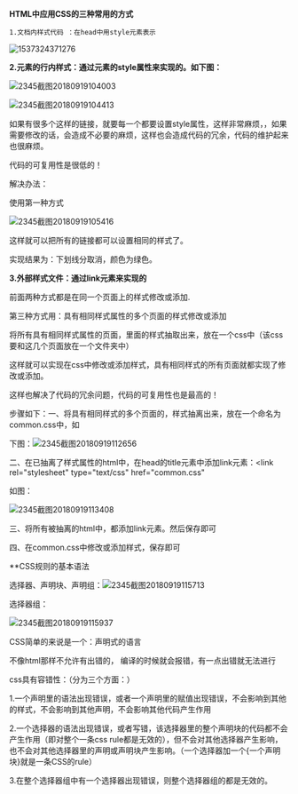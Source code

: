 **HTML中应用CSS的三种常用的方式**

`1.文档内样式代码 ：在head中用style元素表示`

![1537324371276](C:\Users\XIAOSU~1\AppData\Local\Temp\1537324371276.png)

**2.元素的行内样式：通过元素的style属性来实现的。如下图：**

![2345截图20180919104003](E:\html\project1\project2\2345截图20180919104003.png)



![2345截图20180919104413](E:\html\project1\project2\2345截图20180919104413.png)

如果有很多个这样的链接，就要每一个都要设置style属性，这样非常麻烦，，如果需要修改的话，会造成不必要的麻烦，这样也会造成代码的冗余，代码的维护起来也很麻烦。

代码的可复用性是很低的！

解决办法：

使用第一种方式

![2345截图20180919105416](E:\html\project1\project2\2345截图20180919105416.png)

这样就可以把所有的链接都可以设置相同的样式了。

实现结果为：下划线分取消，颜色为绿色。

**3.外部样式文件：通过link元素来实现的**

前面两种方式都是在同一个页面上的样式修改或添加.

第三种方式用：具有相同样式属性的多个页面的样式修改或添加

将所有具有相同样式属性的页面，里面的样式抽取出来，放在一个css中（该css要和这几个页面放在一个文件夹中）

这样就可以实现在css中修改或添加样式，具有相同样式的所有页面就都实现了修改或添加。

这样也解决了代码的冗余问题，代码的可复用性也是最高的！

步骤如下：一、将具有相同样式的多个页面的，样式抽离出来，放在一个命名为common.css中，如

下图：![2345截图20180919112656](E:\html\project1\project2\2345截图20180919112656.png)



二、在已抽离了样式属性的html中，在head的title元素中添加link元素：<link rel="stylesheet" type="text/css" href="common.css"

如图：

![2345截图20180919113408](E:\html\project1\project2\2345截图20180919113408.png)

三、将所有被抽离的html中，都添加link元素。然后保存即可

四、在common.css中修改或添加样式，保存即可



**CSS规则的基本语法

选择器、声明块、声明组：![2345截图20180919115713](E:\html\project1\project2\2345截图20180919115713.png)



选择器组：

![2345截图20180919115937](E:\html\project1\project2\2345截图20180919115937.png)

CSS简单的来说是一个：声明式的语言

不像html那样不允许有出错的， 编译的时候就会报错，有一点出错就无法进行

css具有容错性：（分为三个方面：）

1.一个声明里的语法出现错误，或者一个声明里的赋值出现错误，不会影响到其他的样式，不会影响到其他声明，不会影响其他代码产生作用

2.一个选择器的语法出现错误，或者写错，该选择器里的整个声明块的代码都不会产生作用（即对整个一条css    rule都是无效的），但不会对其他选择器产生影响，也不会对其他选择器里的声明或声明块产生影响。（一个选择器加一个{一个声明块}就是一条CSS的rule）

3.在整个选择器组中有一个选择器出现错误，则整个选择器组的都是无效的。

